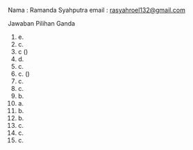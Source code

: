 Nama : Ramanda Syahputra
email : rasyahroel132@gmail.com

Jawaban Pilihan Ganda

1. e.
2. c.
3. c ()
4. d.
5. c.
6. c. ()
7. c.
8. c.
9. b.
10. a.
11. b.
12. b.
13. c.
14. c.
15. c.
